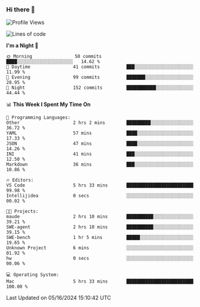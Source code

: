 ### Hi there 👋

<!--
**ALiersEL/ALiersEL** is a ✨ _special_ ✨ repository because its `README.md` (this file) appears on your GitHub profile.

Here are some ideas to get you started:

- 🔭 I’m currently working on ...
- 🌱 I’m currently learning ...
- 👯 I’m looking to collaborate on ...
- 🤔 I’m looking for help with ...
- 💬 Ask me about ...
- 📫 How to reach me: ...
- 😄 Pronouns: ...
- ⚡ Fun fact: ...
-->

<!--START_SECTION:waka-->
![Profile Views](http://img.shields.io/badge/Profile%20Views-0-blue)

![Lines of code](https://img.shields.io/badge/From%20Hello%20World%20I%27ve%20Written-7.6%20million%20lines%20of%20code-blue)

**I'm a Night 🦉** 

```text
🌞 Morning                50 commits          ████░░░░░░░░░░░░░░░░░░░░░   14.62 % 
🌆 Daytime                41 commits          ███░░░░░░░░░░░░░░░░░░░░░░   11.99 % 
🌃 Evening                99 commits          ███████░░░░░░░░░░░░░░░░░░   28.95 % 
🌙 Night                  152 commits         ███████████░░░░░░░░░░░░░░   44.44 % 
```


📊 **This Week I Spent My Time On** 

```text
💬 Programming Languages: 
Other                    2 hrs 2 mins        █████████░░░░░░░░░░░░░░░░   36.72 % 
YAML                     57 mins             ████░░░░░░░░░░░░░░░░░░░░░   17.33 % 
JSON                     47 mins             ████░░░░░░░░░░░░░░░░░░░░░   14.26 % 
INI                      41 mins             ███░░░░░░░░░░░░░░░░░░░░░░   12.50 % 
Markdown                 36 mins             ███░░░░░░░░░░░░░░░░░░░░░░   10.86 % 

🔥 Editors: 
VS Code                  5 hrs 33 mins       █████████████████████████   99.98 % 
Intellijidea             0 secs              ░░░░░░░░░░░░░░░░░░░░░░░░░   00.02 % 

🐱‍💻 Projects: 
maude                    2 hrs 10 mins       ██████████░░░░░░░░░░░░░░░   39.21 % 
SWE-agent                2 hrs 10 mins       ██████████░░░░░░░░░░░░░░░   39.15 % 
SWE-bench                1 hr 5 mins         █████░░░░░░░░░░░░░░░░░░░░   19.65 % 
Unknown Project          6 mins              ░░░░░░░░░░░░░░░░░░░░░░░░░   01.92 % 
hw                       0 secs              ░░░░░░░░░░░░░░░░░░░░░░░░░   00.06 % 

💻 Operating System: 
Mac                      5 hrs 33 mins       █████████████████████████   100.00 % 
```


 Last Updated on 05/16/2024 15:10:42 UTC
<!--END_SECTION:waka-->
